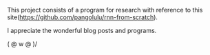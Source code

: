 This project consists of a program for research with reference to this site(<https://github.com/pangolulu/rnn-from-scratch>).


I appreciate the wonderful blog posts and programs.


\( @ w @ )/
